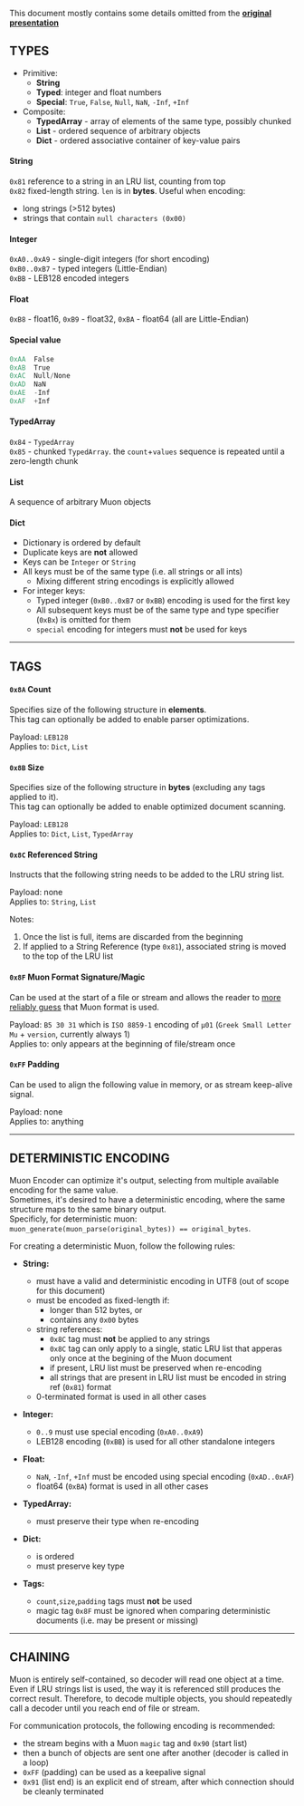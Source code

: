 This document mostly contains some details omitted from the [**original presentation**](https://bit.ly/muon-present)

## TYPES

- Primitive:
  - **String**
  - **Typed**: integer and float numbers
  - **Special**: `True`, `False`, `Null`, `NaN`, `-Inf`, `+Inf`
- Composite:
  - **TypedArray** - array of elements of the same type, possibly chunked
  - **List** - ordered sequence of arbitrary objects
  - **Dict** - ordered associative container of key-value pairs

#### String

`0x81` reference to a string in an LRU list, counting from top  
`0x82` fixed-length string. `len` is in **bytes**. Useful when encoding:
- long strings (>512 bytes)
- strings that contain `null characters (0x00)`

#### Integer

`0xA0..0xA9` - single-digit integers (for short encoding)  
`0xB0..0xB7` - typed integers (Little-Endian)  
`0xBB` - LEB128 encoded integers

#### Float

`0xB8` - float16, `0xB9` - float32, `0xBA` - float64 (all are Little-Endian)

#### Special value

```c
0xAA  False
0xAB  True
0xAC  Null/None
0xAD  NaN
0xAE  -Inf
0xAF  +Inf
```

#### TypedArray

`0x84` - `TypedArray`  
`0x85` - chunked `TypedArray`. the `count`+`values` sequence is repeated until a zero-length chunk

#### List

A sequence of arbitrary Muon objects

#### Dict

- Dictionary is ordered by default
- Duplicate keys are **not** allowed
- Keys can be `Integer` or `String`
- All keys must be of the same type (i.e. all strings or all ints)
  - Mixing different string encodings is explicitly allowed
- For integer keys:
  - Typed integer (`0xB0..0xB7` or `0xBB`) encoding is used for the first key
  - All subsequent keys must be of the same type and type specifier (`0xBx`) is omitted for them
  - `special` encoding for integers must **not** be used for keys

---

## TAGS

#### `0x8A` Count

Specifies size of the following structure in **elements**.  
This tag can optionally be added to enable parser optimizations.

Payload: `LEB128`  
Applies to: `Dict`, `List`

#### `0x8B` Size

Specifies size of the following structure in **bytes** (excluding any tags applied to it).  
This tag can optionally be added to enable optimized document scanning.

Payload: `LEB128`  
Applies to: `Dict`, `List`, `TypedArray`

#### `0x8C` Referenced String

Instructs that the following string needs to be added to the LRU string list.

Payload: none  
Applies to: `String`, `List`

Notes:
1. Once the list is full, items are discarded from the beginning
2. If applied to a String Reference (type `0x81`), associated string is moved to the top of the LRU list

#### `0x8F` Muon Format Signature/Magic

Can be used at the start of a file or stream and allows the reader to [more reliably guess](https://en.wikipedia.org/wiki/List_of_file_signatures) that Muon format is used.

Payload: `B5 30 31` which is `ISO 8859-1` encoding of `μ01` (`Greek Small Letter Mu` + `version`, currently always 1)  
Applies to: only appears at the beginning of file/stream once

#### `0xFF` Padding

Can be used to align the following value in memory, or as stream keep-alive signal.

Payload: none  
Applies to: anything

---

## DETERMINISTIC ENCODING

Muon Encoder can optimize it's output, selecting from multiple available encoding for the same value.  
Sometimes, it's desired to have a deterministic encoding, where the same structure maps to the same binary output.  
Specificly, for deterministic muon: `muon_generate(muon_parse(original_bytes)) == original_bytes`.  

For creating a deterministic Muon, follow the following rules:

- **String:**
  - must have a valid and deterministic encoding in UTF8 (out of scope for this document)
  - must be encoded as fixed-length if:
    - longer than 512 bytes, or
    - contains any `0x00` bytes
  - string references:
    - `0x8C` tag must **not** be applied to any strings
    - `0x8C` tag can only apply to a single, static LRU list that apperas only once at the begining of the Muon document
    - if present, LRU list must be preserved when re-encoding
    - all strings that are present in LRU list must be encoded in string ref (`0x81`) format
  - 0-terminated format is used in all other cases

- **Integer:**
  - `0..9` must use special encoding (`0xA0..0xA9`)
  - LEB128 encoding (`0xBB`) is used for all other standalone integers
- **Float:**
  - `NaN`, `-Inf`, `+Inf` must be encoded using special encoding (`0xAD..0xAF`)
  - float64 (`0xBA`) format is used in all other cases
- **TypedArray:**
  - must preserve their type when re-encoding
- **Dict:**
  - is ordered
  - must preserve key type
- **Tags:**
  - `count`,`size`,`padding` tags must **not** be used
  - magic tag `0x8F` must be ignored when comparing deterministic documents (i.e. may be present or missing)

---

## CHAINING

Muon is entirely self-contained, so decoder will read one object at a time. Even if LRU strings list is used, the way it is referenced still produces the correct result. Therefore, to decode multiple objects, you should repeatedly call a decoder until you reach end of file or stream.

For communication protocols, the following encoding is recommended:
- the stream begins with  a Muon `magic` tag  and `0x90` (start list)
- then a bunch of objects are sent one after another (decoder is called in a loop)
- `0xFF` (padding) can be used as a keepalive signal
- `0x91` (list end) is an explicit end of stream, after which connection should be cleanly terminated


